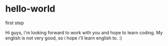 # hello-world
first step

Hi guys,
 i'm looking forward to work with you and hope to learn coding. My english is not very good, 
 so i hope i'll learn english to. :) 
